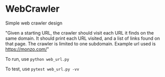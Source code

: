 # WebCrawler
Simple web crawler design


"Given a starting URL, the crawler should visit each URL it finds on the same domain. It should print each URL visited, and a list of links found on that page. The crawler is limited to one subdomain. Example url used is https://monzo.com/"

To run, use `python web_url.py`

To test, use `pytest web_url.py -vv`
